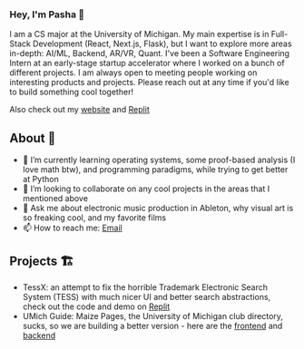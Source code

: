 ### Hey, I'm Pasha 👋

I am a CS major at the University of Michigan. My main expertise is in Full-Stack Development (React, Next.js, Flask), but I want to explore more areas in-depth: AI/ML, Backend, AR/VR, Quant. I've been a Software Engineering Intern at an early-stage startup accelerator where I worked on a bunch of different projects. I am always open to meeting people working on interesting products and projects. Please reach out at any time if you'd like to build something cool together!

Also check out my [website](https://pashakhomchenko.com/) and [Replit](https://replit.com/@pashakhomchenko)

## About 📝

- 🌱 I’m currently learning operating systems, some proof-based analysis (I love math btw), and programming paradigms, while trying to get better at Python
- 👯 I’m looking to collaborate on any cool projects in the areas that I mentioned above
- 💬 Ask me about electronic music production in Ableton, why visual art is so freaking cool, and my favorite films
- 📫 How to reach me: [Email](mailto:ahssssap@gmail.com)

## Projects 🏗️

- TessX: an attempt to fix the horrible Trademark Electronic Search System (TESS) with much nicer UI and better search abstractions, check out the code and demo on [Replit](https://replit.com/@pashakhomchenko/TESSx)
- UMich Guide: Maize Pages, the University of Michigan club directory, sucks, so we are building a better version - here are the [frontend](https://github.com/ruhaan15/betterumichguide) and [backend](https://github.com/ruhaan15/betterumichguide-server)
